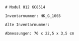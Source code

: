 
            # Modul 012 KC8514
    
            Inventarnummer: HK_G_1065
    
            Alte Inventarnummer: 
    
            Abmessungen: 76 x 22,5 x 3,5 cm
            